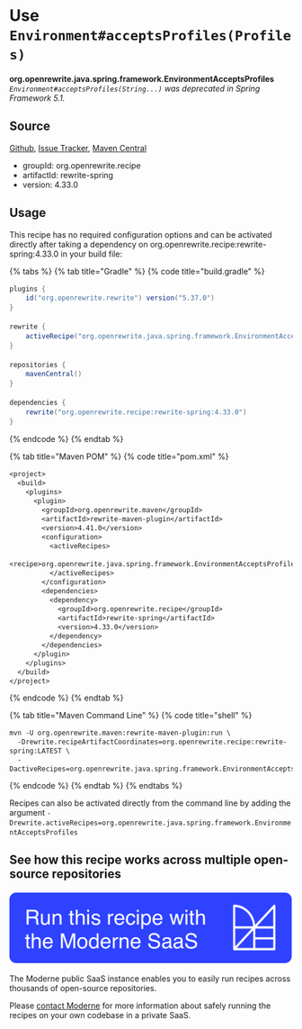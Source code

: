 # Use `Environment#acceptsProfiles(Profiles)`

**org.openrewrite.java.spring.framework.EnvironmentAcceptsProfiles**
_`Environment#acceptsProfiles(String...)` was deprecated in Spring Framework 5.1._

## Source

[Github](https://github.com/openrewrite/rewrite-spring/blob/main/src/main/java/org/openrewrite/java/spring/framework/EnvironmentAcceptsProfiles.java), [Issue Tracker](https://github.com/openrewrite/rewrite-spring/issues), [Maven Central](https://search.maven.org/artifact/org.openrewrite.recipe/rewrite-spring/4.33.0/jar)

* groupId: org.openrewrite.recipe
* artifactId: rewrite-spring
* version: 4.33.0


## Usage

This recipe has no required configuration options and can be activated directly after taking a dependency on org.openrewrite.recipe:rewrite-spring:4.33.0 in your build file:

{% tabs %}
{% tab title="Gradle" %}
{% code title="build.gradle" %}
```groovy
plugins {
    id("org.openrewrite.rewrite") version("5.37.0")
}

rewrite {
    activeRecipe("org.openrewrite.java.spring.framework.EnvironmentAcceptsProfiles")
}

repositories {
    mavenCentral()
}

dependencies {
    rewrite("org.openrewrite.recipe:rewrite-spring:4.33.0")
}
```
{% endcode %}
{% endtab %}

{% tab title="Maven POM" %}
{% code title="pom.xml" %}
```markup
<project>
  <build>
    <plugins>
      <plugin>
        <groupId>org.openrewrite.maven</groupId>
        <artifactId>rewrite-maven-plugin</artifactId>
        <version>4.41.0</version>
        <configuration>
          <activeRecipes>
            <recipe>org.openrewrite.java.spring.framework.EnvironmentAcceptsProfiles</recipe>
          </activeRecipes>
        </configuration>
        <dependencies>
          <dependency>
            <groupId>org.openrewrite.recipe</groupId>
            <artifactId>rewrite-spring</artifactId>
            <version>4.33.0</version>
          </dependency>
        </dependencies>
      </plugin>
    </plugins>
  </build>
</project>
```
{% endcode %}
{% endtab %}

{% tab title="Maven Command Line" %}
{% code title="shell" %}
```shell
mvn -U org.openrewrite.maven:rewrite-maven-plugin:run \
  -Drewrite.recipeArtifactCoordinates=org.openrewrite.recipe:rewrite-spring:LATEST \
  -DactiveRecipes=org.openrewrite.java.spring.framework.EnvironmentAcceptsProfiles
```
{% endcode %}
{% endtab %}
{% endtabs %}

Recipes can also be activated directly from the command line by adding the argument `-Drewrite.activeRecipes=org.openrewrite.java.spring.framework.EnvironmentAcceptsProfiles`

## See how this recipe works across multiple open-source repositories

[![Moderne Link Image](/.gitbook/assets/ModerneRecipeButton.png)](https://public.moderne.io/recipes/org.openrewrite.java.spring.framework.EnvironmentAcceptsProfiles)

The Moderne public SaaS instance enables you to easily run recipes across thousands of open-source repositories.

Please [contact Moderne](https://moderne.io/product) for more information about safely running the recipes on your own codebase in a private SaaS.
